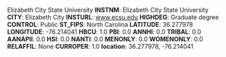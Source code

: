 
Elizabeth City State University
**INSTNM**: Elizabeth City State University
**CITY**: Elizabeth City
**INSTURL**: www.ecsu.edu
**HIGHDEG**: Graduate degree
**CONTROL**: Public
**ST_FIPS**: North Carolina
**LATITUDE**: 36.277978
**LONGITUDE**: -76.214041
**HBCU**: 1.0
**PBI**: 0.0
**ANNHI**: 0.0
**TRIBAL**: 0.0
**AANAPII**: 0.0
**HSI**: 0.0
**NANTI**: 0.0
**MENONLY**: 0.0
**WOMENONLY**: 0.0
**RELAFFIL**: None
**CURROPER**: 1.0
**location**: 36.277978, -76.214041